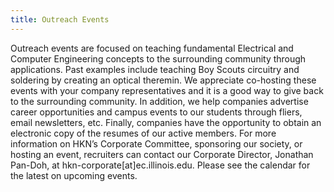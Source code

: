 ```yaml
---
title: Outreach Events
---
```

Outreach events are focused on teaching fundamental Electrical and Computer Engineering concepts to the surrounding community through applications. Past examples include teaching Boy Scouts circuitry and soldering by creating an optical theremin. We appreciate co-hosting these events with your company representatives and it is a good way to give back to the surrounding community.
In addition, we help companies advertise career opportunities and campus events to our students through fliers, email newsletters, etc. Finally, companies have the opportunity to obtain an electronic copy of the resumes of our active members.
For more information on HKN’s Corporate Committee, sponsoring our society, or hosting an event, recruiters can contact our Corporate Director, Jonathan Pan-Doh, at hkn-corporate[at]ec.illinois.edu.
Please see the calendar for the latest on upcoming events.
